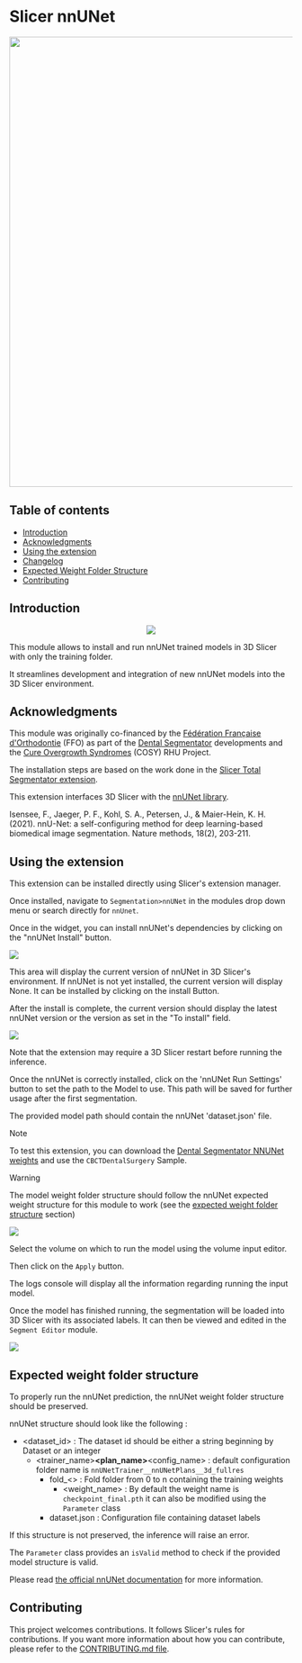 # Slicer nnUNet

<img src="https://github.com/KitwareMedical/SlicerNNUnet/raw/main/Screenshots/1.png" width="800"/>

## Table of contents

* [Introduction](#introduction)
* [Acknowledgments](#acknowledgments)
* [Using the extension](#using-the-extension)
* [Changelog](#changelog)
* [Expected Weight Folder Structure](#expected-weight-folder-structure)
* [Contributing](#contributing)

## Introduction

<div style="text-align:center">
<img class="center" src="https://github.com/KitwareMedical/SlicerNNUnet/raw/main/SlicerNNUnet/Resources/Icons/SlicerNNUnet.png"/>
</div>

This module allows to install and run nnUNet trained models in 3D Slicer with only the training folder.

It streamlines development and integration of new nnUNet models into the 3D Slicer environment.

## Acknowledgments

This module was originally co-financed by the 
<a href="https://orthodontie-ffo.org/">Fédération Française d\'Orthodontie</a> (FFO) as part of the 
<a href="https://github.com/gaudot/SlicerDentalSegmentator/">Dental Segmentator</a> 
developments and the <a href="https://rhu-cosy.com/en/accueil-english/">Cure Overgrowth Syndromes</a> 
(COSY) RHU Project.

The installation steps are based on the work done in the 
<a href="https://github.com/lassoan/SlicerTotalSegmentator/">Slicer Total Segmentator extension</a>.

This extension interfaces 3D Slicer with the 
<a href="https://github.com/MIC-DKFZ/nnUNet">nnUNet library</a>.

Isensee, F., Jaeger, P. F., Kohl, S. A., Petersen, J., & Maier-Hein, K. H. (2021). nnU-Net: a self-configuring 
method for deep learning-based biomedical image segmentation. Nature methods, 18(2), 203-211.


## Using the extension

This extension can be installed directly using Slicer's extension manager.

Once installed, navigate to `Segmentation>nnUNet` in the modules drop down menu or search directly
for `nnUnet`.

Once in the widget, you can install nnUNet's dependencies by clicking on the "nnUNet Install" button.

<img src="https://github.com/KitwareMedical/SlicerNNUnet/raw/main/Screenshots/2.png"/>

This area will display the current version of nnUNet in 3D Slicer's environment.
If nnUNet is not yet installed, the current version will display None.
It can be installed by clicking on the install Button.

After the install is complete, the current version should display the latest nnUNet version or the version as set in
the "To install" field.

<img src="https://github.com/KitwareMedical/SlicerNNUnet/raw/main/Screenshots/3.png"/>

Note that the extension may require a 3D Slicer restart before running the inference.

Once the nnUNet is correctly installed, click on the 'nnUNet Run Settings' button to set the path to the Model to use.
This path will be saved for further usage after the first segmentation.

The provided model path should contain the nnUNet 'dataset.json' file.

> [!NOTE]
> To test this extension, you can download the 
> <a href="https://github.com/gaudot/SlicerDentalSegmentator/releases">Dental Segmentator NNUNet weights</a> 
> and use the `CBCTDentalSurgery` Sample. 


> [!WARNING]
> The model weight folder structure should follow the nnUNet expected weight structure for this module to work
> (see the [expected weight folder structure](#expected-weight-folder-structure) section)

<img src="https://github.com/KitwareMedical/SlicerNNUnet/raw/main/Screenshots/4.png"/>

Select the volume on which to run the model using the volume input editor.

Then click on the `Apply` button.

The logs console will display all the information regarding running the input model.

Once the model has finished running, the segmentation will be loaded into 3D Slicer with its associated labels.
It can then be viewed and edited in the `Segment Editor` module.

<img src="https://github.com/KitwareMedical/SlicerNNUnet/raw/main/Screenshots/1.png"/>

## Expected weight folder structure

To properly run the nnUNet prediction, the nnUNet weight folder structure should be preserved.

nnUNet structure should look like the following : 
* <dataset_id> : The dataset id should be either a string beginning by Dataset or an integer
  * <trainer_name>__<plan_name>__<config_name> : default configuration folder name is `nnUNetTrainer__nnUNetPlans__3d_fullres`
    * fold_<> : Fold folder from 0 to n containing the training weights
      * <weight_name> : By default the weight name is `checkpoint_final.pth` it can also be modified using the `Parameter` class
    * dataset.json : Configuration file containing dataset labels

If this structure is not preserved, the inference will raise an error.

The `Parameter` class provides an `isValid` method to check if the provided model structure is valid.

Please read [the official nnUNet documentation](https://github.com/MIC-DKFZ/nnUNet/blob/master/documentation/how_to_use_nnunet.md#3d-u-net-cascade) 
for more information.

## Contributing

This project welcomes contributions. It follows Slicer's rules for contributions. 
If you want more information about how you can contribute, please refer to
the [CONTRIBUTING.md file](https://github.com/Slicer/Slicer/blob/main/CONTRIBUTING.md).
